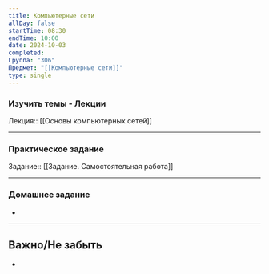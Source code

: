 ```yaml
---
title: Компьютерные сети
allDay: false
startTime: 08:30
endTime: 10:00
date: 2024-10-03
completed: 
Группа: "306"
Предмет: "[[Компьютерные сети]]"
type: single
---
```

### Изучить темы - Лекции

Лекция:: [[Основы компьютерных сетей]]

---
### Практическое задание

Задание:: [[Задание. Самостоятельная работа]]

---
### Домашнее задание

- 

---
## Важно/Не забыть

- 